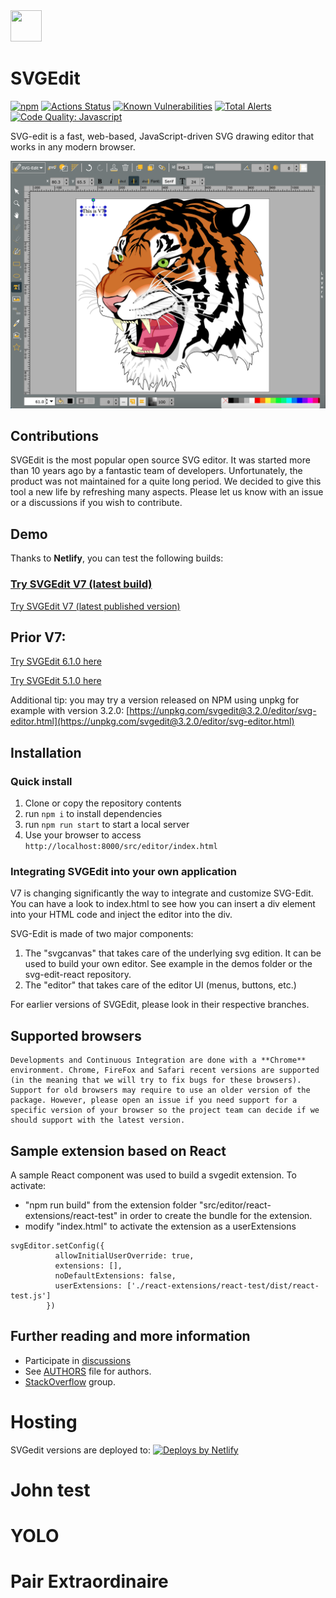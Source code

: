 <img src="https://svg-edit.github.io/svgedit/src/editor/images/logo.svg" width="50" height="50" />

# SVGEdit

[![npm](https://img.shields.io/npm/v/svgedit.svg)](https://www.npmjs.com/package/svgedit)
[![Actions Status](https://github.com/SVG-Edit/svgedit/workflows/Node%20CI/badge.svg)](https://github.com/SVG-Edit/svgedit/actions)
[![Known Vulnerabilities](https://snyk.io/test/github/SVG-Edit/svgedit/badge.svg)](https://snyk.io/test/github/SVG-Edit/svgedit)
[![Total Alerts](https://img.shields.io/lgtm/alerts/g/SVG-Edit/svgedit.svg?logo=lgtm&logoWidth=18)](https://lgtm.com/projects/g/SVG-Edit/svgedit/alerts)
[![Code Quality: Javascript](https://img.shields.io/lgtm/grade/javascript/g/SVG-Edit/svgedit.svg?logo=lgtm&logoWidth=18)](https://lgtm.com/projects/g/SVG-Edit/svgedit/context:javascript)

SVG-edit is a fast, web-based, JavaScript-driven SVG drawing editor that
works in any modern browser.

![screenshot](docs/screenshot.png)
[](https://upload.wikimedia.org/wikipedia/commons/f/fd/Ghostscript_Tiger.svg)

## Contributions

SVGEdit is the most popular open source SVG editor. It was started more than 10 years ago by a fantastic team of developers. Unfortunately, the product was not maintained for a quite long period. We decided to give this tool a new life by refreshing many aspects.
Please let us know with an issue or a discussions if you wish to contribute.
## Demo

Thanks to **Netlify**, you can test the following builds: 

### [Try SVGEdit V7 (latest build)](https://svgedit.netlify.app/editor/index.html)

[Try SVGEdit V7 (latest published version)](https://unpkg.com/svgedit@latest/dist/editor/index.html)

## Prior V7:

[Try SVGEdit 6.1.0 here](https://60a0000fc9900b0008fd268d--svgedit.netlify.app/editor/index.html)

[Try SVGEdit 5.1.0 here](https://unpkg.com/svgedit@5.1.0/editor/svg-editor.html)

Additional tip: you may try a version released on NPM using unpkg for example with version 3.2.0:
[https://unpkg.com/svgedit@3.2.0/editor/svg-editor.html](https://unpkg.com/svgedit@3.2.0/editor/svg-editor.html)

## Installation

### Quick install

1. Clone or copy the repository contents
1. run `npm i` to install dependencies
1. run `npm run start` to start a local server
1. Use your browser to access `http://localhost:8000/src/editor/index.html`

### Integrating SVGEdit into your own application

V7 is changing significantly the way to integrate and customize SVG-Edit. You can have a look to index.html to see how you can insert a div element into your HTML code and inject the editor into the div.

SVG-Edit is made of two major components:
1. The "svgcanvas" that takes care of the underlying svg edition. It can be used to build your own editor. See example in the demos folder or the svg-edit-react repository.
1. The "editor" that takes care of the editor UI (menus, buttons, etc.)

For earlier versions of SVGEdit, please look in their respective branches.
## Supported browsers
    Developments and Continuous Integration are done with a **Chrome** environment. Chrome, FireFox and Safari recent versions are supported (in the meaning that we will try to fix bugs for these browsers).
    Support for old browsers may require to use an older version of the package. However, please open an issue if you need support for a specific version of your browser so the project team can decide if we should support with the latest version.

## Sample extension based on React
A sample React component was used to build a svgedit extension. 
To activate:
- "npm run build" from the extension folder "src/editor/react-extensions/react-test" in order to create the bundle for the extension. 
- modify "index.html" to activate the extension as a userExtensions
```
svgEditor.setConfig({
          allowInitialUserOverride: true,
          extensions: [],
          noDefaultExtensions: false,
          userExtensions: ['./react-extensions/react-test/dist/react-test.js']
        })
```
## Further reading and more information
 * Participate in [discussions](https://github.com/SVG-Edit/svgedit/discussions) 
 * See [AUTHORS](AUTHORS) file for authors.
 * [StackOverflow](https://stackoverflow.com/tags/svg-edit) group.
 
# Hosting
SVGedit versions are deployed to:
[![Deploys by Netlify](https://www.netlify.com/img/global/badges/netlify-color-accent.svg)](https://www.netlify.com)

# John test

# YOLO 

# Pair Extraordinaire

